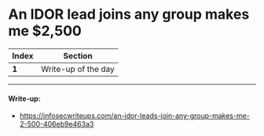# An IDOR lead joins any group makes me $2,500

Index | Section
--- | ---
**1** | Write-up of the day

___


#### Write-up: 

* https://infosecwriteups.com/an-idor-leads-join-any-group-makes-me-2-500-406eb9e463a3
